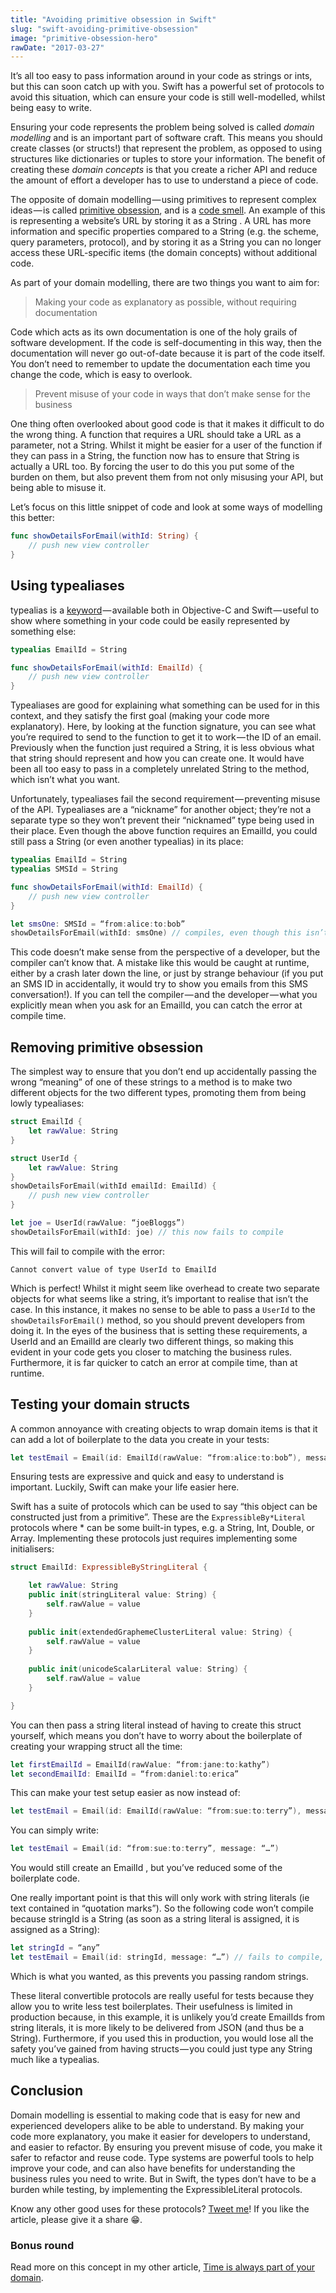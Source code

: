```yaml
---
title: "Avoiding primitive obsession in Swift"
slug: "swift-avoiding-primitive-obsession"
image: "primitive-obsession-hero"
rawDate: "2017-03-27"
---
```


It’s all too easy to pass information around in your code as strings or ints, but this can soon catch up with you. Swift has a powerful set of protocols to avoid this situation, which can ensure your code is still well-modelled, whilst being easy to write.


Ensuring your code represents the problem being solved is called _domain modelling_ and is an important part of software craft. This means you should create classes (or structs!) that represent the problem, as opposed to using structures like dictionaries or tuples to store your information. The benefit of creating these _domain concepts_ is that you create a richer API and reduce the amount of effort a developer has to use to understand a piece of code.

The opposite of domain modelling — using primitives to represent complex ideas — is called [primitive obsession](https://sourcemaking.com/refactoring/smells/primitive-obsession), and is a [code smell](http://wiki.c2.com/?CodeSmell). An example of this is representing a website’s URL by storing it as a String . A URL has more information and specific properties compared to a String (e.g. the scheme, query parameters, protocol), and by storing it as a String you can no longer access these URL-specific items (the domain concepts) without additional code.

As part of your domain modelling, there are two things you want to aim for:

> Making your code as explanatory as possible, without requiring documentation

Code which acts as its own documentation is one of the holy grails of software development. If the code is self-documenting in this way, then the documentation will never go out-of-date because it is part of the code itself. You don’t need to remember to update the documentation each time you change the code, which is easy to overlook.

> Prevent misuse of your code in ways that don’t make sense for the business

One thing often overlooked about good code is that it makes it difficult to do the wrong thing. A function that requires a URL should take a URL as a parameter, not a String. Whilst it might be easier for a user of the function if they can pass in a String, the function now has to ensure that String is actually a URL too. By forcing the user to do this you put some of the burden on them, but also prevent them from not only misusing your API, but being able to misuse it.

Let’s focus on this little snippet of code and look at some ways of modelling this better:

```swift
func showDetailsForEmail(withId: String) {
    // push new view controller
}
```

## Using typealiases

typealias is a [keyword](https://developer.apple.com/library/content/documentation/Swift/Conceptual/Swift_Programming_Language/Declarations.html) — available both in Objective-C and Swift — useful to show where something in your code could be easily represented by something else:

```swift
typealias EmailId = String

func showDetailsForEmail(withId: EmailId) {
    // push new view controller
}
```
Typealiases are good for explaining what something can be used for in this context, and they satisfy the first goal (making your code more explanatory). Here, by looking at the function signature, you can see what you’re required to send to the function to get it to work — the ID of an email. Previously when the function just required a String, it is less obvious what that string should represent and how you can create one. It would have been all too easy to pass in a completely unrelated String to the method, which isn’t what you want.

Unfortunately, typealiases fail the second requirement — preventing misuse of the API. Typealiases are a “nickname” for another object; they’re not a separate type so they won’t prevent their “nicknamed” type being used in their place. Even though the above function requires an EmailId, you could still pass a String (or even another typealias) in its place:

```swift
typealias EmailId = String
typealias SMSId = String

func showDetailsForEmail(withId: EmailId) {
    // push new view controller
}

let smsOne: SMSId = “from:alice:to:bob”
showDetailsForEmail(withId: smsOne) // compiles, even though this isn’t correct
```

This code doesn’t make sense from the perspective of a developer, but the compiler can’t know that. A mistake like this would be caught at runtime, either by a crash later down the line, or just by strange behaviour (if you put an SMS ID in accidentally, it would try to show you emails from this SMS conversation!). If you can tell the compiler — and the developer — what you explicitly mean when you ask for an EmailId, you can catch the error at compile time.

## Removing primitive obsession

The simplest way to ensure that you don’t end up accidentally passing the wrong “meaning” of one of these strings to a method is to make two different objects for the two different types, promoting them from being lowly typealiases:

```swift
struct EmailId {
    let rawValue: String
}

struct UserId {
    let rawValue: String
}
showDetailsForEmail(withId emailId: EmailId) {
    // push new view controller
}

let joe = UserId(rawValue: “joeBloggs”)
showDetailsForEmail(withId: joe) // this now fails to compile
```

This will fail to compile with the error:

```
Cannot convert value of type UserId to EmailId
```

Which is perfect! Whilst it might seem like overhead to create two separate objects for what seems like a string, it’s important to realise that isn’t the case. In this instance, it makes no sense to be able to pass a `UserId` to the `showDetailsForEmail()` method, so you should prevent developers from doing it. In the eyes of the business that is setting these requirements, a UserId and an EmailId are clearly two different things, so making this evident in your code gets you closer to matching the business rules. Furthermore, it is far quicker to catch an error at compile time, than at runtime.

## Testing your domain structs

A common annoyance with creating objects to wrap domain items is that it can add a lot of boilerplate to the data you create in your tests:

```swift
let testEmail = Email(id: EmailId(rawValue: “from:alice:to:bob”), message: “…”)
```

Ensuring tests are expressive and quick and easy to understand is important. Luckily, Swift can make your life easier here.

Swift has a suite of protocols which can be used to say “this object can be constructed just from a primitive”. These are the `ExpressibleBy*Literal` protocols where * can be some built-in types, e.g. a String, Int, Double, or Array. Implementing these protocols just requires implementing some initialisers:

```swift
struct EmailId: ExpressibleByStringLiteral {

    let rawValue: String
    public init(stringLiteral value: String) {
        self.rawValue = value
    }
 
    public init(extendedGraphemeClusterLiteral value: String) {
        self.rawValue = value
    }
 
    public init(unicodeScalarLiteral value: String) {
        self.rawValue = value
    }

}
```

You can then pass a string literal instead of having to create this struct yourself, which means you don’t have to worry about the boilerplate of creating your wrapping struct all the time:

```swift
let firstEmailId = EmailId(rawValue: “from:jane:to:kathy”)
let secondEmailId: EmailId = “from:daniel:to:erica”
```

This can make your test setup easier as now instead of:

```swift
let testEmail = Email(id: EmailId(rawValue: “from:sue:to:terry”), message: “…”)
```

You can simply write:

```swift
let testEmail = Email(id: “from:sue:to:terry”, message: “…”)
```

You would still create an EmailId , but you’ve reduced some of the boilerplate code.

One really important point is that this will only work with string literals (ie text contained in “quotation marks”). So the following code won’t compile because stringId is a String (as soon as a string literal is assigned, it is assigned as a String):

```swift
let stringId = “any”
let testEmail = Email(id: stringId, message: “…”) // fails to compile, as stringId is a String
```

Which is what you wanted, as this prevents you passing random strings.

These literal convertible protocols are really useful for tests because they allow you to write less test boilerplates. Their usefulness is limited in production because, in this example, it is unlikely you’d create EmailIds from string literals, it is more likely to be delivered from JSON (and thus be a String). Furthermore, if you used this in production, you would lose all the safety you’ve gained from having structs — you could just type any String much like a typealias.

## Conclusion

Domain modelling is essential to making code that is easy for new and experienced developers alike to be able to understand. By making your code more explanatory, you make it easier for developers to understand, and easier to refactor. By ensuring you prevent misuse of code, you make it safer to refactor and reuse code. Type systems are powerful tools to help improve your code, and can also have benefits for understanding the business rules you need to write. But in Swift, the types don’t have to be a burden while testing, by implementing the ExpressibleLiteral protocols.

Know any other good uses for these protocols? [Tweet me](https://twitter.com/amlcurran)! If you like the article, please give it a share 😁.

### Bonus round

Read more on this concept in my other article, [Time is always part of your domain](time-in-your-domain.md).

